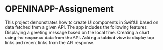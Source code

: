 # OPENINAPP-Assignement
This project demonstrates how to create UI components in SwiftUI based on data fetched from a given API. 
The app includes the following features:  
Displaying a greeting message based on the local time. 
Creating a chart using the response data from the API. 
Adding a tabbed view to display top links and recent links from the API response.
